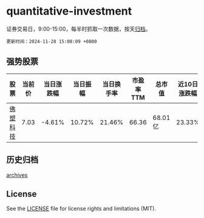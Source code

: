 # quantitative-investment

证券交易日，9:00-15:00，每半时抓取一次数据，按天[归档](archives)。

`更新时间：2024-11-28 15:08:09 +0800`

## 强势股票

|股票|当前价|当日涨跌幅|当日振幅|当日换手率|市盈率TTM|总市值|近10日涨跌幅|
|----|----|----|----|----|----|----|----|
|[佛塑科技](https://xueqiu.com/S/SZ000973)|7.03|-4.61%|10.72%|21.46%|66.36|68.01亿|23.33%|

## 历史归档

[archives](archives)

## License

See the [LICENSE](LICENSE) file for license rights and limitations (MIT).